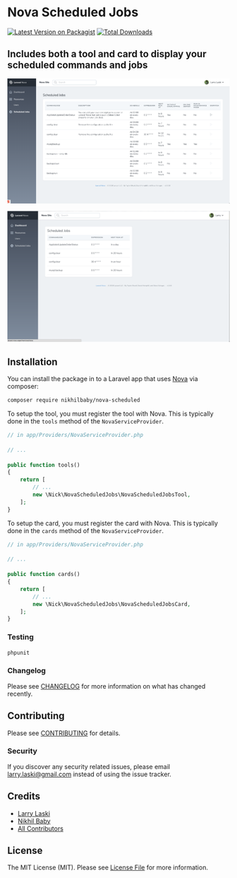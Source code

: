 # Nova Scheduled Jobs

[![Latest Version on Packagist](https://img.shields.io/packagist/v/llaski/nova-scheduled-jobs.svg?style=flat-square)](https://packagist.org/packages/llaski/nova-scheduled-jobs)
[![Total Downloads](https://img.shields.io/packagist/dt/llaski/nova-scheduled-jobs.svg?style=flat-square)](https://packagist.org/packages/llaski/nova-scheduled-jobs)

## Includes both a tool and card to display your scheduled commands and jobs

![Nova Scheduled Jobs Tool Screenshot](https://raw.githubusercontent.com/llaski/screenshots/master/nova-scheduled-jobs-tool.png)

![Nova Scheduled Jobs Card Screenshot](https://raw.githubusercontent.com/llaski/screenshots/master/nova-scheduled-jobs-card.png)

## Installation

You can install the package in to a Laravel app that uses [Nova](https://nova.laravel.com) via composer:

```bash
composer require nikhilbaby/nova-scheduled
```

To setup the tool, you must register the tool with Nova. This is typically done in the `tools` method of the `NovaServiceProvider`.

```php
// in app/Providers/NovaServiceProvider.php

// ...

public function tools()
{
    return [
        // ...
        new \Nick\NovaScheduledJobs\NovaScheduledJobsTool,
    ];
}
```

To setup the card, you must register the card with Nova. This is typically done in the `cards` method of the `NovaServiceProvider`.

```php
// in app/Providers/NovaServiceProvider.php

// ...

public function cards()
{
    return [
        // ...
        new \Nick\NovaScheduledJobs\NovaScheduledJobsCard,
    ];
}
```

### Testing

``` bash
phpunit
```

### Changelog

Please see [CHANGELOG](CHANGELOG.md) for more information on what has changed recently.

## Contributing

Please see [CONTRIBUTING](CONTRIBUTING.md) for details.

### Security

If you discover any security related issues, please email larry.laski@gmail.com instead of using the issue tracker.

## Credits

- [Larry Laski](https://github.com/llaski)
- [Nikhil Baby](https://github.com/nikhilbaby2000)
- [All Contributors](../../contributors)

## License

The MIT License (MIT). Please see [License File](LICENSE.md) for more information.
